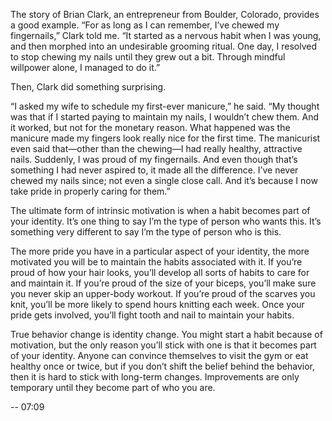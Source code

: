 The story of Brian Clark, an entrepreneur from Boulder, Colorado,
provides a good example. “For as long as I can remember, I’ve chewed
my fingernails,” Clark told me. “It started as a nervous habit when I
was young, and then morphed into an undesirable grooming ritual.
One day, I resolved to stop chewing my nails until they grew out a bit.
Through mindful willpower alone, I managed to do it.”

Then, Clark did something surprising.

“I asked my wife to schedule my first-ever manicure,” he said. “My
thought was that if I started paying to maintain my nails, I wouldn’t
chew them. And it worked, but not for the monetary reason. What
happened was the manicure made my fingers look really nice for the
first time. The manicurist even said that—other than the chewing—I
had really healthy, attractive nails. Suddenly, I was proud of my
fingernails. And even though that’s something I had never aspired to,
it made all the difference. I’ve never chewed my nails since; not even a
single close call. And it’s because I now take pride in properly caring
for them.”

The ultimate form of intrinsic motivation is when a habit becomes
part of your identity. It’s one thing to say I’m the type of person who
wants this. It’s something very different to say I’m the type of person
who is this.

The more pride you have in a particular aspect of your identity, the
more motivated you will be to maintain the habits associated with it. If
you’re proud of how your hair looks, you’ll develop all sorts of habits to
care for and maintain it. If you’re proud of the size of your biceps,
you’ll make sure you never skip an upper-body workout. If you’re
proud of the scarves you knit, you’ll be more likely to spend hours
knitting each week. Once your pride gets involved, you’ll fight tooth
and nail to maintain your habits.

True behavior change is identity change. You might start a habit
because of motivation, but the only reason you’ll stick with one is that
it becomes part of your identity. Anyone can convince themselves to
visit the gym or eat healthy once or twice, but if you don’t shift the
belief behind the behavior, then it is hard to stick with long-term
changes. Improvements are only temporary until they become part of
who you are.

--
07:09